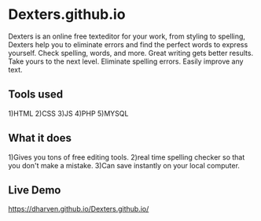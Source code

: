 # Dexters.github.io
Dexters is an online free texteditor for your work, from styling to spelling, Dexters help you to eliminate errors and find the perfect words to express yourself. Check spelling, words, and more. Great writing gets better results. Take yours to the next level. Eliminate spelling errors. Easily improve any text.

## Tools used
1)HTML
2)CSS
3)JS
4)PHP
5)MYSQL

## What it does
1)Gives you tons of free editing tools.
2)real time spelling checker so that you don't make a mistake.
3)Can save instantly on your local computer.

## Live Demo
https://dharven.github.io/Dexters.github.io/
